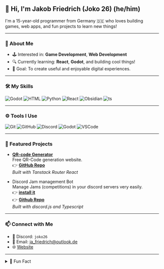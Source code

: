 ## 👋 Hi, I'm Jakob Friedrich (Joko 26) (he/him)

I'm a 15-year-old programmer from Germany 🇩🇪 who loves building games, web apps, and fun projects to learn new things!

---

### 🚀 About Me

- 🕹️ Interested in: **Game Development**, **Web Development**
- 🔍 Currently learning: **React**, **Godot**, and building cool things!
- 🎯 Goal: To create useful and enjoyable digital experiences.

---

### 🛠️ My Skills

![Godot](https://skillicons.dev/icons?i=godot)
![HTML](https://skillicons.dev/icons?i=html)
![Python](https://skillicons.dev/icons?i=py)
![React](https://skillicons.dev/icons?i=react)
![Obsidian](https://skillicons.dev/icons?i=obsidian)
![ts](https://skillicons.dev/icons?i=ts)

---

### ⚙️ Tools I Use

![Git](https://skillicons.dev/icons?i=git)
![GitHub](https://skillicons.dev/icons?i=github)
![Discord](https://skillicons.dev/icons?i=discord)
![Godot](https://skillicons.dev/icons?i=godot)
![VSCode](https://skillicons.dev/icons?i=vscode)

---

### 🌟 Featured Projects

- [**QR-code Generator**](https://qrcode-creator.orosemo.de/)  
  Free QR-Code generation website.  
  👉 [**GitHub Repo**](https://github.com/Joko-26/QR-Code-generator)  
  _Built with Tanstack Router React_
  
- Discord Jam management Bot  
  Manage Jams (competitions) in your discord servers very easily.  
  👉 [**install it**](https://discord.com/oauth2/authorize?client_id=1392135407612723390)  
  👉 [**Github Repo**](https://github.com/Joko-26/jam-bot)  
  _Built with discord.js and Typescript_  

<!-- Add more projects here! -->

---

### 📫 Connect with Me

- 💬 Discord: `joko26` 
- 📨 Email: ja_friedrich@outlook.de
- 🌐 [Website](https://orosemo.de) 

---

<details>
  <summary>🎲 Fun Fact</summary>
  I started programming at the age of 11 and love learning new tech every day!
</details>
